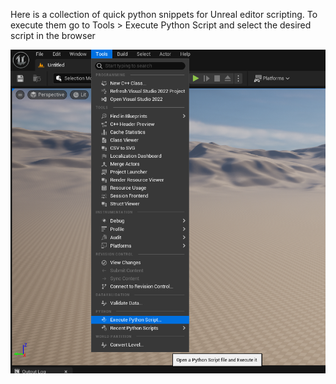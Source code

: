 Here is a collection of quick python snippets for Unreal editor scripting. To execute them go to Tools > Execute Python Script and select the desired script in the browser

![Alt text](how_to_execute_script.png?raw=true)
